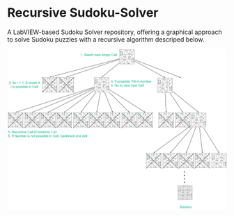 # Recursive Sudoku-Solver
A LabVIEW-based Sudoku Solver repository, offering a graphical approach to solve Sudoku puzzles with a recursive algorithm descriped below.


![alt text](https://github.com/CHeggers84/Recursive-Sudoku-Solver/blob/main/Sudoku%20Solver%20Recursive%20Algorithm.png?raw=true)
